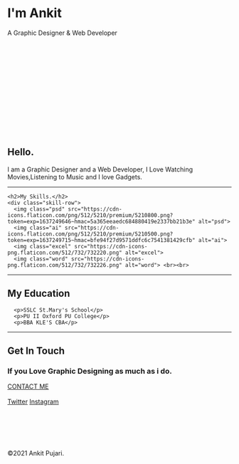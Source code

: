 <!DOCTYPE html>
<html lang="en" dir="ltr">
  <head>
    <meta charset="utf-8">
    <title>Ankit Pujari</title>
<link rel="icon" href="favicon.ico">
    <link rel="stylesheet" href="C:\Users\ankit\OneDrive\Desktop\Web Development\css-my site\css\styles.css">
    <link rel="preconnect" href="https://fonts.googleapis.com">
<link rel="preconnect" href="https://fonts.gstatic.com" crossorigin>
<link href="https://fonts.googleapis.com/css2?family=Raleway:ital,wght@0,200;1,300&family=Yellowtail&display=swap" rel="stylesheet">
  </head>
  <body>
    <div class="top">
      <h1>I'm Ankit</h1>
      <p class="subtitle">A Graphic Designer & Web Developer</p> <br><br><br><br><br><br><br><br><br><br><br><br>


<div class="middle-container">
  <div class="profile">
    <img src="" alt="">
    <h2>Hello.</h2>
    <p>I am a Graphic Designer and a Web Developer, I Love Watching Movies,Listening to Music and I love Gadgets.</p>
  </div>
  <hr>

    <h2>My Skills.</h2>
    <div class="skill-row">
      <img class="psd" src="https://cdn-icons.flaticon.com/png/512/5210/premium/5210800.png?token=exp=1637249646~hmac=5a365eeaedc684880419e2337bb21b3e" alt="psd">
      <img class="ai" src="https://cdn-icons.flaticon.com/png/512/5210/premium/5210500.png?token=exp=1637249715~hmac=bfe94f27d9571ddfc6c7541381429cfb" alt="ai">
      <img class="excel" src="https://cdn-icons-png.flaticon.com/512/732/732220.png" alt="excel">
      <img class="word" src="https://cdn-icons-png.flaticon.com/512/732/732226.png" alt="word"> <br><br>



<hr>
      <h2>My Education</h2>

      <p>SSLC St.Mary's School</p>
      <p>PU II Oxford PU College</p>
      <p>BBA KLE'S CBA</p>
<hr>
  <div class="contact-me">
    <h2>Get In Touch</h2>
    <h3>If you Love Graphic Designing as much as i do.</h3>
    <a class="btn" href="mailto:ankitpuj@gmail.com">CONTACT ME</a> <br><br>

  </div>
</div>


<div class="bottom-container">
  <a class="twitter"href="https://twitter.com/ankitpuj">Twitter</a>
  <a class="instagram"href="https://www.instagram.com/ankitpujari/">Instagram</a><br> <br> <br> <br><br><br>
  <p>©2021 Ankit Pujari.</p>
</div>


  </body>
</html>
